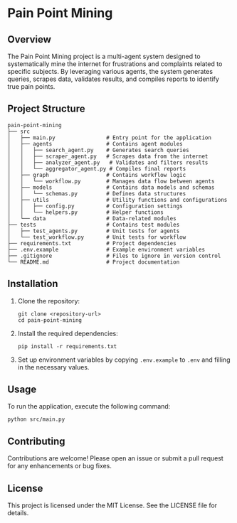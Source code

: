 # Pain Point Mining

## Overview
The Pain Point Mining project is a multi-agent system designed to systematically mine the internet for frustrations and complaints related to specific subjects. By leveraging various agents, the system generates queries, scrapes data, validates results, and compiles reports to identify true pain points.

## Project Structure
```
pain-point-mining
├── src
│   ├── main.py                # Entry point for the application
│   ├── agents                 # Contains agent modules
│   │   ├── search_agent.py    # Generates search queries
│   │   ├── scraper_agent.py   # Scrapes data from the internet
│   │   ├── analyzer_agent.py   # Validates and filters results
│   │   └── aggregator_agent.py # Compiles final reports
│   ├── graph                  # Contains workflow logic
│   │   └── workflow.py        # Manages data flow between agents
│   ├── models                 # Contains data models and schemas
│   │   └── schemas.py         # Defines data structures
│   ├── utils                  # Utility functions and configurations
│   │   ├── config.py          # Configuration settings
│   │   └── helpers.py         # Helper functions
│   └── data                   # Data-related modules
├── tests                      # Contains test modules
│   ├── test_agents.py         # Unit tests for agents
│   └── test_workflow.py       # Unit tests for workflow
├── requirements.txt           # Project dependencies
├── .env.example               # Example environment variables
├── .gitignore                 # Files to ignore in version control
└── README.md                  # Project documentation
```

## Installation
1. Clone the repository:
   ```
   git clone <repository-url>
   cd pain-point-mining
   ```

2. Install the required dependencies:
   ```
   pip install -r requirements.txt
   ```

3. Set up environment variables by copying `.env.example` to `.env` and filling in the necessary values.

## Usage
To run the application, execute the following command:
```
python src/main.py
```

## Contributing
Contributions are welcome! Please open an issue or submit a pull request for any enhancements or bug fixes.

## License
This project is licensed under the MIT License. See the LICENSE file for details.